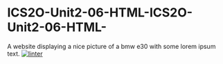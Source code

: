 # ICS2O-Unit2-06-HTML-ICS2O-Unit2-06-HTML-
A website displaying a nice picture of a bmw e30 with some lorem ipsum text.
[![linter](https://github.com/3verett/ICS2O-Unit2-06-HTML-ICS2O-Unit2-06-HTML-/workflows/linter/badge.svg)](https://github.com/marketplace/actions/super-linter)
